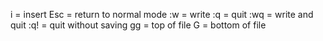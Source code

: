 i = insert
Esc = return to normal mode
:w = write
:q = quit
:wq = write and quit
:q! = quit without saving
gg = top of file
G = bottom of file

